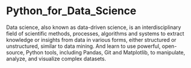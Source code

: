 # Python_for_Data_Science
Data science, also known as data-driven science, is an interdisciplinary field of scientific methods, processes, algorithms and systems to extract knowledge or insights from data in various forms, either structured or unstructured, similar to data mining. And learn to use powerful, open-source, Python tools, including Pandas, Git and Matplotlib, to manipulate, analyze, and visualize complex datasets.

